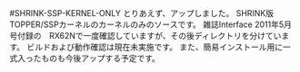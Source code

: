 #SHRINK-SSP-KERNEL-ONLY
とりあえず、アップしました。
SHRINK版TOPPER/SSPカーネルのカーネルのみのソースです。
雑誌Interface 2011年5月号付録の　RX62Nで一度確認していますが、その後ディレクトリを分けています。
ビルドおよび動作確認は現在未実施です。
また、簡易インストール用に一式入ったものも今後アップする予定です。
